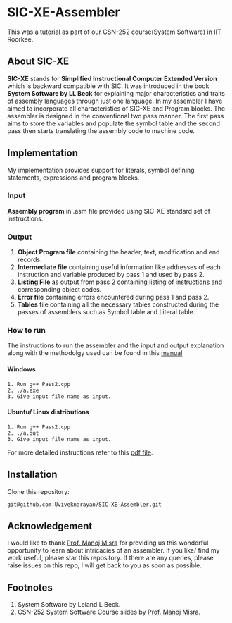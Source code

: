 # SIC-XE-Assembler
This was a tutorial as part of our CSN-252 course(System Software) in IIT Roorkee.
## About SIC-XE
**SIC-XE** stands for **Simplified Instructional Computer Extended Version** which is backward compatible with SIC. It was introduced in the book **System Software by LL Beck** for explaining major characteristics and  traits of assembly languages through just one language. In my assembler I have aimed to incorporate all characteristics of SIC-XE and Program blocks. The assembler is designed in the conventional two pass manner. The first pass aims to store the variables and populate the symbol table and the second pass then starts translating the assembly code to machine code.

## Implementation
My implementation provides support for literals, symbol defining statements, expressions and program blocks.

### Input
**Assembly program** in .asm file provided using SIC-XE standard set of instructions.
### Output
1. **Object Program file** containing the header, text, modification and end records.
2. **Intermediate file** containing useful information like addresses of each instruction and variable produced by pass 1 and used by pass 2.
3. **Listing File** as output from pass 2 containing listing of instructions and corresponding object codes.
4. **Error file** containing errors encountered during pass 1 and pass 2.
5. **Tables** file containing all the necessary tables constructed during the passes of assemblers such as Symbol table and Literal table.
### How to run
The instructions to run the assembler and the input and output explanation along with the methodolgy used can be found in this [manual](https://github.com/Uviveknarayan/SIC-XE-Assembler/blob/main/21114108_SIC-XE%20assembler%20Manual.pdf)
#### Windows
```
1. Run g++ Pass2.cpp
2. ./a.exe
3. Give input file name as input.
```
#### Ubuntu/ Linux distributions
```
1. Run g++ Pass2.cpp
2. ./a.out
3. Give input file name as input.
```
For more detailed instructions refer to this [pdf file](https://github.com/Uviveknarayan/SIC-XE-Assembler/blob/main/21114108_SIC-XE%20assembler%20Manual.pdf).
## Installation

Clone this repository:
```
git@github.com:Uviveknarayan/SIC-XE-Assembler.git
```
## Acknowledgement
I would like to thank [Prof. Manoj Misra](https://www.iitr.ac.in/~CSE/Manoj_Mishra) for providing us this wonderful opportunity to learn about intricacies of an assembler. If you like/ find my work useful, please star this repository. If there are any queries, please raise issues on this repo, I will get back to you as soon as possible.
## Footnotes
1. System Software by Leland L Beck.
2. CSN-252 System Software Course slides by [Prof. Manoj Misra](https://www.iitr.ac.in/~CSE/Manoj_Mishra).
